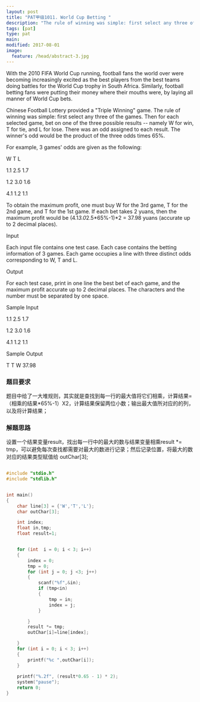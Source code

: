 ```yaml
---
layout: post
title: "PAT甲级1011. World Cup Betting "
description: "The rule of winning was simple: first select any three of the games. Then for each selected game, bet on one of the three possible results -- namely W for win, T for tie, and L for lose. There was an odd assigned to each result."
tags: [pat]
type: pat
main: 
modified: 2017-08-01
image:
  feature: /head/abstract-3.jpg
---
```


With the 2010 FIFA World Cup running, football fans the world over were becoming increasingly excited as the best players from the best teams doing battles for the World Cup trophy in South Africa. Similarly, football betting fans were putting their money where their mouths were, by laying all manner of World Cup bets.

Chinese Football Lottery provided a "Triple Winning" game. The rule of winning was simple: first select any three of the games. Then for each selected game, bet on one of the three possible results -- namely W for win, T for tie, and L for lose. There was an odd assigned to each result. The winner's odd would be the product of the three odds times 65%.

For example, 3 games' odds are given as the following:

 W    T    L

1.1  2.5  1.7

1.2  3.0  1.6

4.1  1.2  1.1

To obtain the maximum profit, one must buy W for the 3rd game, T for the 2nd game, and T for the 1st game. If each bet takes 2 yuans, then the maximum profit would be (4.1*3.0*2.5*65%-1)*2 = 37.98 yuans (accurate up to 2 decimal places).

Input

Each input file contains one test case. Each case contains the betting information of 3 games. Each game occupies a line with three distinct odds corresponding to W, T and L.

Output

For each test case, print in one line the best bet of each game, and the maximum profit accurate up to 2 decimal places. The characters and the number must be separated by one space.

Sample Input

1.1 2.5 1.7

1.2 3.0 1.6

4.1 1.2 1.1

Sample Output

T T W 37.98

### 题目要求

题目中给了一大堆规则，其实就是查找到每一行的最大值将它们相乘，计算结果=（相乘的结果*65%-1）X2，计算结果保留两位小数；输出最大值所对应的的列，以及将计算结果；

### 解题思路

设置一个结果变量result，找出每一行中的最大的数与结果变量相乘result *= tmp，可以避免每次查找都需要对最大的数进行记录；然后记录位置，将最大的数对应的结果类型赋值给 outChar[3];

```c

#include "stdio.h"
#include "stdlib.h"


int main()
{
	char line[3] = {'W','T','L'};
	char outChar[3];

	int index;
	float in,tmp;
	float result=1;


	for (int  i = 0; i < 3; i++)
	{
		index = 0;
		tmp = 0;
		for (int j = 0; j <3; j++)
		{
			scanf("%f",&in);
			if (tmp<in)
			{
				tmp = in;
				index = j;
			}

		}
		result *= tmp;
		outChar[i]=line[index];

	}
	for (int i = 0; i < 3; i++)
	{
		printf("%c ",outChar[i]);
	}
	
	printf("%.2f", (result*0.65 - 1) * 2);
	system("pause");
	return 0;
}
```